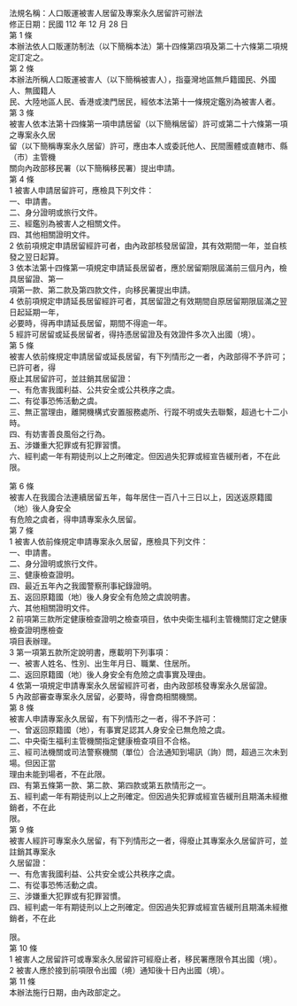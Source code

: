 法規名稱：人口販運被害人居留及專案永久居留許可辦法  
修正日期：民國 112 年 12 月 28 日  
第 1 條  
本辦法依人口販運防制法（以下簡稱本法）第十四條第四項及第二十六條第二項規定訂定之。  
第 2 條  
本辦法所稱人口販運被害人（以下簡稱被害人），指臺灣地區無戶籍國民、外國人、無國籍人  
民、大陸地區人民、香港或澳門居民，經依本法第十一條規定鑑別為被害人者。  
第 3 條  
被害人依本法第十四條第一項申請居留（以下簡稱居留）許可或第二十六條第一項之專案永久居  
留（以下簡稱專案永久居留）許可，應由本人或委託他人、民間團體或直轄市、縣（市）主管機  
關向內政部移民署（以下簡稱移民署）提出申請。  
第 4 條  
1 被害人申請居留許可，應檢具下列文件：  
一、申請書。  
二、身分證明或旅行文件。  
三、經鑑別為被害人之相關文件。  
四、其他相關證明文件。  
2 依前項規定申請居留經許可者，由內政部核發居留證，其有效期間一年，並自核發之翌日起算。  
3 依本法第十四條第一項規定申請延長居留者，應於居留期限屆滿前三個月內，檢具居留證、第一  
項第一款、第二款及第四款文件，向移民署提出申請。  
4 依前項規定申請延長居留經許可者，其居留證之有效期間自原居留期限屆滿之翌日起延期一年，  
必要時，得再申請延長居留，期間不得逾一年。  
5 經許可居留或延長居留者，得持憑居留證及有效證件多次入出國（境）。  
第 5 條  
被害人依前條規定申請居留或延長居留，有下列情形之一者，內政部得不予許可；已許可者，得  
廢止其居留許可，並註銷其居留證：  
一、有危害我國利益、公共安全或公共秩序之虞。  
二、有從事恐怖活動之虞。  
三、無正當理由，離開機構式安置服務處所、行蹤不明或失去聯繫，超過七十二小時。  
四、有妨害善良風俗之行為。  
五、涉嫌重大犯罪或有犯罪習慣。  
六、經判處一年有期徒刑以上之刑確定。但因過失犯罪或經宣告緩刑者，不在此限。  


第 6 條  
被害人在我國合法連續居留五年，每年居住一百八十三日以上，因送返原籍國（地）後人身安全  
有危險之虞者，得申請專案永久居留。  
第 7 條  
1 被害人依前條規定申請專案永久居留，應檢具下列文件：  
一、申請書。  
二、身分證明或旅行文件。  
三、健康檢查證明。  
四、最近五年內之我國警察刑事紀錄證明。  
五、返回原籍國（地）後人身安全有危險之虞說明書。  
六、其他相關證明文件。  
2 前項第三款所定健康檢查證明之檢查項目，依中央衛生福利主管機關訂定之健康檢查證明應檢查  
項目表辦理。  
3 第一項第五款所定說明書，應載明下列事項：  
一、被害人姓名、性別、出生年月日、職業、住居所。  
二、返回原籍國（地）後人身安全有危險之虞事實及理由。  
4 依第一項規定申請專案永久居留經許可者，由內政部核發專案永久居留證。  
5 內政部審查專案永久居留，必要時，得會商相關機關。  
第 8 條  
被害人申請專案永久居留，有下列情形之一者，得不予許可：  
一、曾返回原籍國（地），有事實足認其人身安全已無危險之虞。  
二、中央衛生福利主管機關指定健康檢查項目不合格。  
三、經司法機關或司法警察機關（單位）合法通知到場訊（詢）問，超過三次未到場。但因正當  
理由未能到場者，不在此限。  
四、有第五條第一款、第二款、第四款或第五款情形之一。  
五、經判處一年有期徒刑以上之刑確定。但因過失犯罪或經宣告緩刑且期滿未經撤銷者，不在此  
限。  
第 9 條  
被害人經許可專案永久居留，有下列情形之一者，得廢止其專案永久居留許可，並註銷其專案永  
久居留證：  
一、有危害我國利益、公共安全或公共秩序之虞。  
二、有從事恐怖活動之虞。  
三、涉嫌重大犯罪或有犯罪習慣。  
四、經判處一年有期徒刑以上之刑確定。但因過失犯罪或經宣告緩刑且期滿未經撤銷者，不在此  


限。  
第 10 條  
1 被害人之居留許可或專案永久居留許可經廢止者，移民署應限令其出國（境）。  
2 被害人應於接到前項限令出國（境）通知後十日內出國（境）。  
第 11 條  
本辦法施行日期，由內政部定之。  



